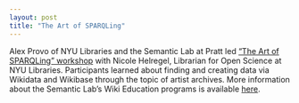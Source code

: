 ```yaml
---
layout: post
title: "The Art of SPARQLing"
---
```

Alex Provo of NYU Libraries and the Semantic Lab at Pratt led [“The Art of SPARQLing” workshop](https://docs.google.com/presentation/d/1CC2rP6dLfplBZfsF1SbHLEBOBCpuf2aQRSEIRBXeQos/edit?usp=sharing) with Nicole Helregel, Librarian for Open Science at NYU Libraries. Participants learned about finding and creating data via Wikidata and Wikibase through the topic of artist archives. More information about the Semantic Lab’s Wiki Education programs is available [here](https://semlab.io/education/).
